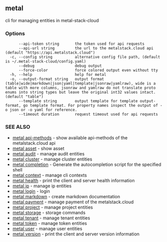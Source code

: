 ## metal

cli for managing entities in metal-stack-cloud

### Options

```
      --api-token string       the token used for api requests
      --api-url string         the url to the metalstack.cloud api (default "https://api.metalstack.cloud")
  -c, --config string          alternative config file path, (default is ~/.metal-stack-cloud/config.yaml)
      --debug                  debug output
      --force-color            force colored output even without tty
  -h, --help                   help for metal
  -o, --output-format string   output format (table|wide|markdown|json|yaml|template|jsonraw|yamlraw), wide is a table with more columns, jsonraw and yamlraw do not translate proto enums into string types but leave the original int32 values intact. (default "table")
      --template string        output template for template output-format, go template format. For property names inspect the output of -o json or -o yaml for reference.
      --timeout duration       request timeout used for api requests
```

### SEE ALSO

* [metal api-methods](metal_api-methods.md)	 - show available api-methods of the metalstack.cloud api
* [metal asset](metal_asset.md)	 - show asset
* [metal audit](metal_audit.md)	 - manage audit entities
* [metal cluster](metal_cluster.md)	 - manage cluster entities
* [metal completion](metal_completion.md)	 - Generate the autocompletion script for the specified shell
* [metal context](metal_context.md)	 - manage cli contexts
* [metal health](metal_health.md)	 - print the client and server health information
* [metal ip](metal_ip.md)	 - manage ip entities
* [metal login](metal_login.md)	 - login
* [metal markdown](metal_markdown.md)	 - create markdown documentation
* [metal payment](metal_payment.md)	 - manage payment of the metalstack.cloud
* [metal project](metal_project.md)	 - manage project entities
* [metal storage](metal_storage.md)	 - storage commands
* [metal tenant](metal_tenant.md)	 - manage tenant entities
* [metal token](metal_token.md)	 - manage token entities
* [metal user](metal_user.md)	 - manage user entities
* [metal version](metal_version.md)	 - print the client and server version information

